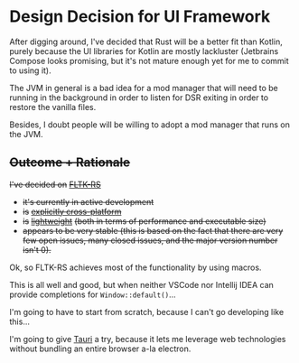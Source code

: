 # Design Decision for UI Framework
After digging around, I've decided that Rust will be a better fit than Kotlin, purely because the UI libraries for Kotlin are mostly lackluster (Jetbrains Compose looks promising, but it's not mature enough yet for me to commit to using it).

The JVM in general is a bad idea for a mod manager that will need to be running in the background in order to listen for DSR exiting in order to restore the vanilla files.

Besides, I doubt people will be willing to adopt a mod manager that runs on the JVM.

## ~~Outcome + Rationale~~
~~I've decided on~~ [~~FLTK-RS~~](https://github.com/fltk-rs/fltk-rs)
 - ~~it's currently in active development~~
 - ~~is~~ [~~explicitly cross-platform~~](https://github.com/fltk-rs/fltk-rs#dependencies)
 - ~~is~~ [~~lightweight~~](https://github.com/fltk-rs/fltk-rs#:~:text=Speed.%20Fast%20to%20install%2C%20fast%20to%20build%2C%20fast%20at%20startup%20and%20fast%20at%20runtime.) ~~(both in terms of performance and executable size)~~
 - ~~appears to be very stable (this is based on the fact that there are very few open issues, many closed issues, and the major version number isn't 0).~~

Ok, so FLTK-RS achieves most of the functionality by using macros.

This is all well and good, but when neither VSCode nor Intellij IDEA can provide completions for `Window::default()`...

I'm going to have to start from scratch, because I can't go developing like this...

I'm going to give [Tauri](https://tauri.studio/en/) a try, because it lets me leverage web technologies without bundling an entire browser a-la electron.
